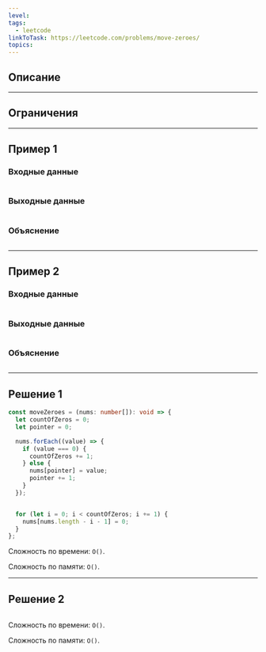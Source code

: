 ```yaml
---
level: 
tags:
  - leetcode
linkToTask: https://leetcode.com/problems/move-zeroes/
topics:
---
```

## Описание

---
## Ограничения

---
## Пример 1

### Входные данные

```

```
### Выходные данные

```

```
### Объяснение

```

```

---
## Пример 2

### Входные данные

```

```
### Выходные данные

```

```
### Объяснение

```

```

---
## Решение 1

```typescript
const moveZeroes = (nums: number[]): void => {
  let countOfZeros = 0;
  let pointer = 0;

  nums.forEach((value) => {
    if (value === 0) {
      countOfZeros += 1;
    } else {
      nums[pointer] = value;
      pointer += 1;
    }
  });


  for (let i = 0; i < countOfZeros; i += 1) {
    nums[nums.length - i - 1] = 0;
  }
};
```

Сложность по времени: `O()`.

Сложность по памяти: `O()`.

---
## Решение 2

```typescript

```

Сложность по времени: `O()`.

Сложность по памяти: `O()`.
